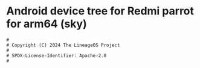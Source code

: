 # Android device tree for Redmi parrot for arm64 (sky)

```
#
# Copyright (C) 2024 The LineageOS Project
#
# SPDX-License-Identifier: Apache-2.0
#
```
